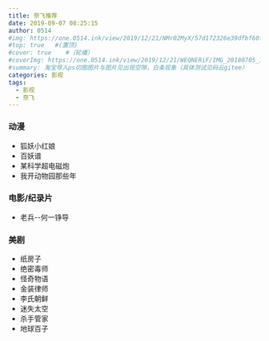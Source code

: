```yaml
---
title: 奈飞推荐
date: 2019-09-07 08:25:15
author: 0514
#img: https://one.0514.ink/view/2019/12/21/NMr02MyX/57d172326e39dfbf60fcdb795a08e758.jpg
#top: true   #(置顶)
#cover: true    #（轮播）
#coverImg: https://one.0514.ink/view/2019/12/21/WEQNERiF/IMG_20180705_173106.jpg
#summary: 淘宝导入ps切图图片与图片见出现空隙，白条现象（具体测试见码云gitee）
categories: 影视
tags:
  - 影视
  - 奈飞
---
```


### 动漫

- 狐妖小红娘
- 百妖谱
- 某科学超电磁炮
- 我开动物园那些年

### 电影/纪录片

- 老兵--何一铮导

### 美剧

- 纸房子
- 绝密毒师
- 怪奇物语
- 金装律师
- 李氏朝鲜
- 迷失太空
- 杀手管家
- 地球百子
